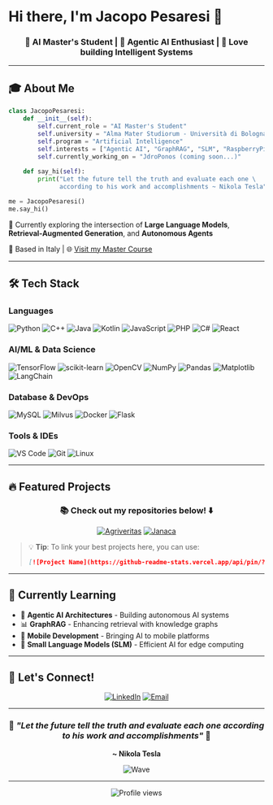 # Hi there, I'm Jacopo Pesaresi 👋

<div align="center">
  
### 🤖 AI Master's Student | 🧠 Agentic AI Enthusiast | 🚀 Love building Intelligent Systems

</div>

---

## 🎓 About Me

```python
class JacopoPesaresi:
    def __init__(self):
        self.current_role = "AI Master's Student"
        self.university = "Alma Mater Studiorum - Università di Bologna"
        self.program = "Artificial Intelligence"
        self.interests = ["Agentic AI", "GraphRAG", "SLM", "RaspberryPi", "ESP32", "Mobile Dev"]
        self.currently_working_on = "JdroPonos (coming soon...)"
        
    def say_hi(self):
        print("Let the future tell the truth and evaluate each one \
              according to his work and accomplishments ~ Nikola Tesla")

me = JacopoPesaresi()
me.say_hi()
```

🎯 Currently exploring the intersection of **Large Language Models**, **Retrieval-Augmented Generation**, and **Autonomous Agents**

📍 Based in Italy | 🌐 [Visit my Master Course](https://corsi.unibo.it/2cycle/artificial-intelligence)

---

## 🛠️ Tech Stack

### Languages
<div align="left">
  
![Python](https://img.shields.io/badge/Python-Expert-3776AB?style=for-the-badge&logo=python&logoColor=white)
![C++](https://img.shields.io/badge/C++-Intermediate-00599C?style=for-the-badge&logo=cplusplus&logoColor=white)
![Java](https://img.shields.io/badge/Java-Intermediate-007396?style=for-the-badge&logo=java&logoColor=white)
![Kotlin](https://img.shields.io/badge/Kotlin-Intermediate-7F52FF?style=for-the-badge&logo=kotlin&logoColor=white)
![JavaScript](https://img.shields.io/badge/JavaScript-Intermediate-F7DF1E?style=for-the-badge&logo=javascript&logoColor=black)
![PHP](https://img.shields.io/badge/PHP-Intermediate-777BB4?style=for-the-badge&logo=php&logoColor=white)
![C#](https://img.shields.io/badge/C%23-Beginner-239120?style=for-the-badge&logo=csharp&logoColor=white)
![React](https://img.shields.io/badge/React-Beginner-61DAFB?style=for-the-badge&logo=react&logoColor=black)

</div>

### AI/ML & Data Science
<div align="left">
  
![TensorFlow](https://img.shields.io/badge/TensorFlow-FF6F00?style=for-the-badge&logo=tensorflow&logoColor=white)
![scikit-learn](https://img.shields.io/badge/scikit--learn-F7931E?style=for-the-badge&logo=scikit-learn&logoColor=white)
![OpenCV](https://img.shields.io/badge/OpenCV-5C3EE8?style=for-the-badge&logo=opencv&logoColor=white)
![NumPy](https://img.shields.io/badge/NumPy-013243?style=for-the-badge&logo=numpy&logoColor=white)
![Pandas](https://img.shields.io/badge/Pandas-150458?style=for-the-badge&logo=pandas&logoColor=white)
![Matplotlib](https://img.shields.io/badge/Matplotlib-11557c?style=for-the-badge&logo=python&logoColor=white)
![LangChain](https://img.shields.io/badge/LangChain-121212?style=for-the-badge&logo=chainlink&logoColor=white)

</div>

### Database & DevOps
<div align="left">
  
![MySQL](https://img.shields.io/badge/MySQL-4479A1?style=for-the-badge&logo=mysql&logoColor=white)
![Milvus](https://img.shields.io/badge/Milvus-00A1EA?style=for-the-badge&logo=milvus&logoColor=white)
![Docker](https://img.shields.io/badge/Docker-2496ED?style=for-the-badge&logo=docker&logoColor=white)
![Flask](https://img.shields.io/badge/Flask-000000?style=for-the-badge&logo=flask&logoColor=white)

</div>

### Tools & IDEs
<div align="left">
  
![VS Code](https://img.shields.io/badge/VS%20Code-007ACC?style=for-the-badge&logo=visual-studio-code&logoColor=white)
![Git](https://img.shields.io/badge/Git-F05032?style=for-the-badge&logo=git&logoColor=white)
![Linux](https://img.shields.io/badge/Linux-FCC624?style=for-the-badge&logo=linux&logoColor=black)

</div>

---

## 🔥 Featured Projects

<div align="center">

### 📚 Check out my repositories below! ⬇️

[![Agriveritas](https://github-readme-stats.vercel.app/api/pin/?username=JPsparks&repo=Agriveritas&theme=tokyonight)](https://github.com/JPsparks/Agriveritas)
[![Janaca](https://github-readme-stats.vercel.app/api/pin/?username=JPsparks&repo=Janaca&theme=tokyonight)](https://github.com/JPsparks/Janaca)

</div>

</div>

> 💡 **Tip**: To link your best projects here, you can use:
> ```markdown
> [![Project Name](https://github-readme-stats.vercel.app/api/pin/?username=YOUR_USERNAME&repo=REPO_NAME&theme=tokyonight)](https://github.com/YOUR_USERNAME/REPO_NAME)
> ```

---

## 🌱 Currently Learning

- 🤖 **Agentic AI Architectures** - Building autonomous AI systems
- 📊 **GraphRAG** - Enhancing retrieval with knowledge graphs
- 📱 **Mobile Development** - Bringing AI to mobile platforms
- 🧩 **Small Language Models (SLM)** - Efficient AI for edge computing

---

## 💬 Let's Connect!

<div align="center">

[![LinkedIn](https://img.shields.io/badge/LinkedIn-0A66C2?style=for-the-badge&logo=linkedin&logoColor=white)](https://www.linkedin.com/in/jacopo-p-432796281/)
[![Email](https://img.shields.io/badge/Email-D14836?style=for-the-badge&logo=gmail&logoColor=white)](mailto:jacopo.pesaresi.02@gmail.com)

</div>

---

<div align="center">

### 💭 *"Let the future tell the truth and evaluate each one according to his work and accomplishments"* 💭
**~ Nikola Tesla**

![Wave](https://raw.githubusercontent.com/mayhemantt/mayhemantt/Update/svg/Bottom.svg)

</div>

---

<div align="center">
  <img src="https://komarev.com/ghpvc/?username=JP&color=blueviolet&style=for-the-badge&label=Profile+Views" alt="Profile views" />
</div>